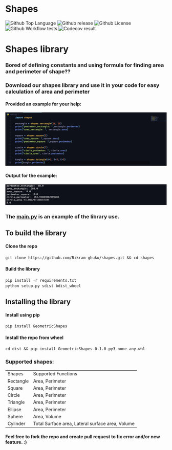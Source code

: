 # Shapes
![Github Top Language](https://img.shields.io/github/languages/top/Bikram-ghuku/shapes)
![Github release](https://img.shields.io/github/v/release/Bikram-ghuku/shapes)
![Github License](https://img.shields.io/github/license/Bikram-ghuku/shapes)
![Github Workflow tests](https://github.com/Bikram-ghuku/shapes/actions/workflows/python-package.yml/badge.svg)
![Codecov result](https://codecov.io/gh/bikram-ghuku/shapes/branch/main/graph/badge.svg)

<h1> Shapes library</h1>

<h3>Bored of defining constants and using formula for finding area and perimeter of shape??</h3>
<h3>Download our shapes library and use it in your code for easy calculation of area and perimeter</h3>
  <h4> Provided an example for your help: </h4>
  <img src="https://raw.githubusercontent.com/Bikram-ghuku/shapes/main/assets/example2.png"></img>
  <h4>Output for the example: </h4>
  <img src="https://raw.githubusercontent.com/Bikram-ghuku/shapes/main/assets/example2_output.png"></img>
  <h3>The <a href="https://github.com/Bikram-ghuku/shapes/blob/main/main.py">main.py</a> is an example of the library use.</h3>
  
  ## To build the library
  #### Clone the repo
  ```shell
git clone https://github.com/Bikram-ghuku/shapes.git && cd shapes
  ```
  #### Build the library
  ```Python
pip install -r requirements.txt
python setup.py sdist bdist_wheel
  ```
  ## Installing the library
  #### Install using pip
  ```shell
  pip install GeometricShapes
  ```
  #### Install the repo from wheel 
  ```shell
cd dist && pip install GeometricShapes-0.1.0-py3-none-any.whl
  ```
  
  <h3>Supported shapes:</h3>
<table>
	<tr>
		<td> Shapes </td>
		<td> Supported Functions</td>
	</tr>
	<tr>
		<td>Rectangle</td>
		<td>Area, Perimeter</td>
	</tr>
	<tr>
		<td>Square</td>
		<td>Area, Perimeter</td>
	</tr>
	<tr>
		<td>Circle</td>
		<td>Area, Perimeter</td>
	</tr>
	<tr>
		<td>Triangle</td>
		<td>Area, Perimeter</td>
	</tr>
	<tr>
		<td>Ellipse</td>
		<td>Area, Perimeter</td>
	</tr>
	<tr>
		<td>Sphere</td>
		<td>Area, Volume</td>
	</tr>
	<tr>
		<td>Cylinder</td>
		<td>Total Surface area, Lateral surface area, Volume</td>
	</tr>
</table>
<h4>Feel free to fork the repo and create pull request to fix error and/or new feature. :)</h4>

